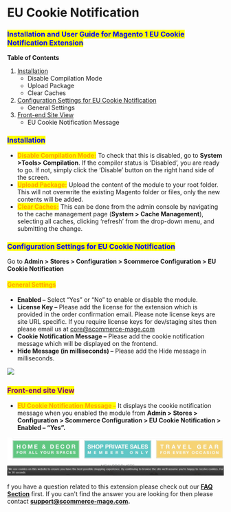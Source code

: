 # EU Cookie Notification

### <mark style="color:blue;">Installation and User Guide for Magento 1 EU Cookie Notification Extension</mark>

**Table of Contents**

1. [Installation ](eu-cookie-notification.md#\_bookmark0)
   * Disable Compilation Mode&#x20;
   * Upload Package&#x20;
   * Clear Caches&#x20;
2. [Configuration Settings for EU Cookie Notification ](eu-cookie-notification.md#\_bookmark4)
   * General Settings&#x20;
3. [Front-end Site View ](eu-cookie-notification.md#\_bookmark6)
   * EU Cookie Notification Message&#x20;

### <mark style="color:blue;">Installation</mark> <a href="#_bookmark0" id="_bookmark0"></a>

* <mark style="color:orange;">**Disable Compilation Mode:**</mark> To check that this is disabled, go to **System >Tools> Compilation**. If the compiler status is ‘Disabled’, you are ready to go. If not, simply click the ‘Disable’ button on the right hand side of the screen.
* <mark style="color:orange;">**Upload Package:**</mark> Upload the content of the module to your root folder. This will not overwrite the existing Magento folder or files, only the new contents will be added.
* <mark style="color:orange;">**Clear Caches:**</mark> This can be done from the admin console by navigating to the cache management page (**System > Cache Management**), selecting all caches, clicking ‘refresh’ from the drop-down menu, and submitting the change.

### <mark style="color:blue;">Configuration Settings for EU Cookie Notification</mark> <a href="#_bookmark4" id="_bookmark4"></a>

Go to **Admin > Stores > Configuration > Scommerce Configuration > EU Cookie Notification**

#### <mark style="color:orange;">General Settings</mark> <a href="#_bookmark5" id="_bookmark5"></a>

* **Enabled –** Select “Yes” or “No” to enable or disable the module.
* **License Key –** Please add the license for the extension which is provided in the order confirmation email. Please note license keys are site URL specific. If you require license keys for dev/staging sites then please email us at [core@scommerce-mage.com](mailto:core@scommerce-mage.com)
* **Cookie Notification Message –** Please add the cookie notification message which will be displayed on the frontend.
* **Hide Message (in milliseconds) –** Please add the Hide message in milliseconds.

![](../../.gitbook/assets/eu\_general.jpg)

### <mark style="color:purple;">Front-end site View</mark> <a href="#_bookmark6" id="_bookmark6"></a>

* <mark style="color:orange;">**EU Cookie Notification Message –**</mark> It displays the cookie notification message when you enabled the module from **Admin > Stores > Configuration > Scommerce Configuration > EU Cookie Notification > Enabled – “Yes”.**

![](<../../.gitbook/assets/2 (21)>)

f you have a question related to this extension please check out our [**FAQ Section**](https://www.scommerce-mage.com/magento-eu-cookie-compliance.html#faq) first. If you can't find the answer you are looking for then please contact [**support@scommerce-mage.com**](mailto:core@scommerce-mage.com)**.**
